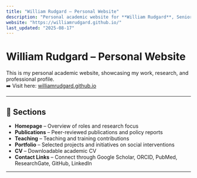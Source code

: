 ```yaml
---
title: "William Rudgard – Personal Website"
description: "Personal academic website for **William Rudgard**, Senior Postdoctoral Researcher in Global Health at the University of Oxford."
website: "https://williamrudgard.github.io/"
last_updated: "2025-08-17"
---
```


# William Rudgard – Personal Website

This is my personal academic website, showcasing my work, research, and professional profile.  
➡️ Visit here: [williamrudgard.github.io](https://williamrudgard.github.io/)

---

## 📑 Sections

- **Homepage** – Overview of roles and research focus  
- **Publications** – Peer-reviewed publications and policy reports  
- **Teaching** – Teaching and training contributions  
- **Portfolio** – Selected projects and initiatives on social interventions  
- **CV** – Downloadable academic CV  
- **Contact Links** – Connect through Google Scholar, ORCID, PubMed, ResearchGate, GitHub, LinkedIn  

---
